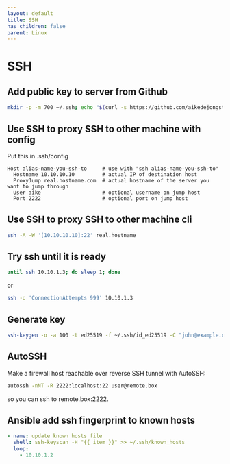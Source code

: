 ```yaml
---
layout: default
title: SSH
has_children: false
parent: Linux
---
```


# SSH

## Add public key to server from Github

```bash
mkdir -p -m 700 ~/.ssh; echo "$(curl -s https://github.com/aikedejongste.keys) # Aike" >> ~/.ssh/authorized_keys; chmod 600 ~/.ssh/authorized_keys
```

## Use SSH to proxy SSH to other machine with config

Put this in .ssh/config

```
Host alias-name-you-ssh-to     # use with "ssh alias-name-you-ssh-to"
  Hostname 10.10.10.10         # actual IP of destination host
  ProxyJump real.hostname.com  # actual hostname of the server you want to jump through
  User aike                    # optional username on jump host
  Port 2222                    # optional port on jump host
```

## Use SSH to proxy SSH to other machine cli

```bash
ssh -A -W '[10.10.10.10]:22' real.hostname
```

## Try ssh until it is ready

```bash
until ssh 10.10.1.3; do sleep 1; done
```

or

```bash
ssh -o 'ConnectionAttempts 999' 10.10.1.3
```

## Generate key

```bash
ssh-keygen -o -a 100 -t ed25519 -f ~/.ssh/id_ed25519 -C "john@example.com"
```

## AutoSSH

Make a firewall host reachable over reverse SSH tunnel with AutoSSH:

```bash
autossh -nNT -R 2222:localhost:22 user@remote.box
```

so you can ssh to remote.box:2222.

## Ansible add ssh fingerprint to known hosts

```yaml
- name: update known hosts file
  shell: ssh-keyscan -H "{{ item }}" >> ~/.ssh/known_hosts
  loop:
    - 10.10.1.2
```
